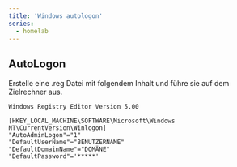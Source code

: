 ```yaml
---
title: 'Windows autologon'
series:
  - homelab
---
```


## AutoLogon

Erstelle eine .reg Datei mit folgendem Inhalt und führe sie auf dem Zielrechner
aus.

```registry
Windows Registry Editor Version 5.00

[HKEY_LOCAL_MACHINE\SOFTWARE\Microsoft\Windows NT\CurrentVersion\Winlogon]
"AutoAdminLogon"="1"
"DefaultUserName"="BENUTZERNAME"
"DefaultDomainName"="DOMÄNE"
"DefaultPassword"='*****'
```
